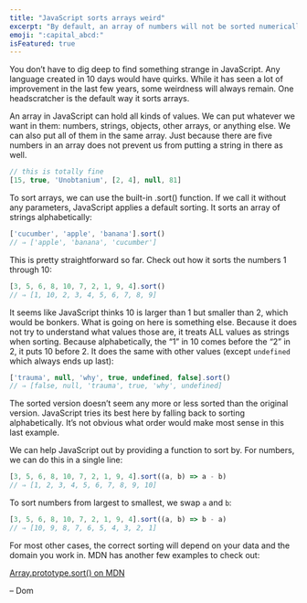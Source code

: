 ```yaml
---
title: "JavaScript sorts arrays weird"
excerpt: "By default, an array of numbers will not be sorted numerically."
emoji: ":capital_abcd:"
isFeatured: true
---
```

You don’t have to dig deep to find something strange in JavaScript. Any language created in 10 days would have quirks. While it has seen a lot of improvement in the last few years, some weirdness will always remain. One headscratcher is the default way it sorts arrays.

An array in JavaScript can hold all kinds of values. We can put whatever we want in them: numbers, strings, objects, other arrays, or anything else. We can also put all of them in the same array. Just because there are five numbers in an array does not prevent us from putting a string in there as well.

```js
// this is totally fine
[15, true, 'Unobtanium', [2, 4], null, 81]
```

To sort arrays, we can use the built-in .sort() function. If we call it without any parameters, JavaScript applies a default sorting. It sorts an array of strings alphabetically:

```js
['cucumber', 'apple', 'banana'].sort()
// ⇒ ['apple', 'banana', 'cucumber']
```

This is pretty straightforward so far. Check out how it sorts the numbers 1 through 10:

```js
[3, 5, 6, 8, 10, 7, 2, 1, 9, 4].sort()
// ⇒ [1, 10, 2, 3, 4, 5, 6, 7, 8, 9]
```

It seems like JavaScript thinks 10 is larger than 1 but smaller than 2, which would be bonkers. What is going on here is something else. Because it does not try to understand what values those are, it treats ALL values as strings when sorting. Because alphabetically, the “1” in 10 comes before the “2” in 2, it puts 10 before 2. It does the same with other values (except `undefined` which always ends up last):

```js
['trauma', null, 'why', true, undefined, false].sort()
// ⇒ [false, null, 'trauma', true, 'why', undefined]
```

The sorted version doesn’t seem any more or less sorted than the original version. JavaScript tries its best here by falling back to sorting alphabetically. It’s not obvious what order would make most sense in this last example.

We can help JavaScript out by providing a function to sort by. For numbers, we can do this in a single line:

```js
[3, 5, 6, 8, 10, 7, 2, 1, 9, 4].sort((a, b) => a - b)
// ⇒ [1, 2, 3, 4, 5, 6, 7, 8, 9, 10]
```

To sort numbers from largest to smallest, we swap `a` and `b`:

```js
[3, 5, 6, 8, 10, 7, 2, 1, 9, 4].sort((a, b) => b - a)
// ⇒ [10, 9, 8, 7, 6, 5, 4, 3, 2, 1]
```

For most other cases, the correct sorting will depend on your data and the domain you work in. MDN has another few examples to check out:

[Array.prototype.sort() on MDN](https://developer.mozilla.org/en-US/docs/Web/JavaScript/Reference/Global_Objects/Array/sort)

– Dom
